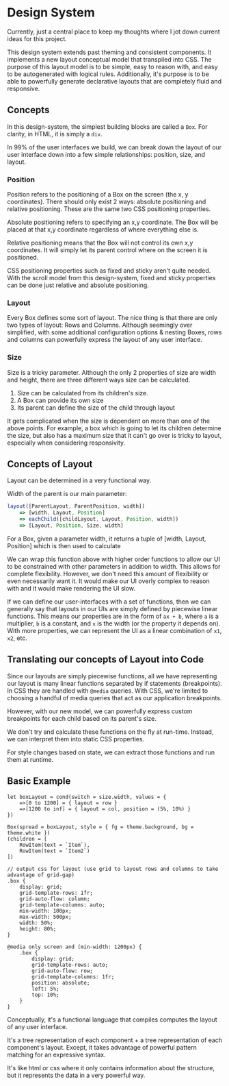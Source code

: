 # Design System

Currently, just a central place to keep my thoughts where I jot down current ideas for this project.

This design system extends past theming and consistent components. It implements a new layout conceptual model that transpiled into CSS. The purpose of this layout model is to be simple, easy to reason with, and easy to be autogenerated with logical rules. Additionally, it's purpose is to be able to powerfully generate declarative layouts that are completely fluid and responsive.

## Concepts

In this design-system, the simplest building blocks are called a `Box`. For clarity, in HTML, it is simply a `div`.

In 99% of the user interfaces we build, we can break down the layout of our user interface down into a few simple relationships: position, size, and layout.

### Position

Position refers to the positioning of a Box on the screen (the x, y coordinates). There should only exist 2 ways: absolute positioning and relative positioning. These are the same two CSS positioning properties.

Absolute positioning refers to specifying an x,y coordinate. The Box will be placed at that x,y coordinate regardless of where everything else is.

Relative positioning means that the Box will not control its own x,y coordinates. It will simply let its parent control where on the screen it is positioned.

CSS positioning properties such as fixed and sticky aren't quite needed. With the scroll model from this design-system, fixed and sticky properties can be done just relative and absolute positioning.

### Layout

Every Box defines some sort of layout. The nice thing is that there are only two types of layout: Rows and Columns. Although seemingly over simplified, with some additional configuration options & nesting Boxes, rows and columns can powerfully express the layout of any user interface.

### Size

Size is a tricky parameter. Although the only 2 properties of size are width and height, there are three different ways size can be calculated.

1. Size can be calculated from its children's size.
2. A Box can provide its own size
3. Its parent can define the size of the child through layout

It gets complicated when the size is dependent on more than one of the above points. For example, a box which is going to let its children determine the size, but also has a maximum size that it can't go over is tricky to layout, especially when considering responsivity.

## Concepts of Layout

Layout can be determined in a very functional way.

Width of the parent is our main parameter:

```javascript
layout([ParentLayout, ParentPosition, width])
    => [width, Layout, Position]
    => eachChild([childLayout, Layout, Position, width])
    => [Layout, Position, Size, width]
```

For a Box, given a parameter width, it returns a tuple of [width, Layout, Position] which is then used to calculate

We can wrap this function above with higher order functions to allow our UI to be constrained with other parameters in addition to width. This allows for complete flexibility. However, we don't need this amount of flexibility or even necessarily want it. It would make our UI overly complex to reason with and it would make rendering the UI slow.

If we can define our user-interfaces with a set of functions, then we can generally say that layouts in our UIs are simply defined by piecewise linear functions. This means our properties are in the form of `ax + b`, where `a` is a multiplier, `b` is a constant, and `x` is the width (or the property it depends on). With more properties, we can represent the UI as a linear combination of `x1`, `x2`, etc.

## Translating our concepts of Layout into Code

Since our layouts are simply piecewise functions, all we have representing our layout is many linear functions separated by if statements (breakpoints). In CSS they are handled with `@media` queries. With CSS, we're limited to choosing a handful of media queries that act as our application breakpoints.

However, with our new model, we can powerfully express custom breakpoints for each child based on its parent's size.

We don't try and calculate these functions on the fly at run-time. Instead, we can interpret them into static CSS properties.

For style changes based on state, we can extract those functions and run them at runtime.

## Basic Example

```stylex
let boxLayout = cond(switch = size.width, values = {
    =>[0 to 1200] = { layout = row }
    =>[1200 to inf] = { layout = col, position = (5%, 10%) }
})

Box(spread = boxLayout, style = { fg = theme.background, bg = theme.white })
(children = [
    RowItem(text = `Item`),
    RowItem(text = `Item2`)
])

// output css for layout (use grid to layout rows and columns to take advantage of grid-gap)
.box {
    display: grid;
    grid-template-rows: 1fr;
    grid-auto-flow: column;
    grid-template-columns: auto;
    min-width: 100px;
    max-width: 500px;
    width: 50%;
    height: 80%;
}

@media only screen and (min-width: 1200px) {
    .box {
        display: grid;
        grid-template-rows: auto;
        grid-auto-flow: row;
        grid-template-columns: 1fr;
        position: absolute;
        left: 5%;
        top: 10%;
    }
}
```

Conceptually, it's a functional language that compiles computes the layout of any user interface.

It's a tree representation of each component + a tree representation of each component's layout. Except, it takes advantage of powerful pattern matching for an expressive syntax.

It's like html or css where it only contains information about the structure, but it represents the data in a very powerful way.
